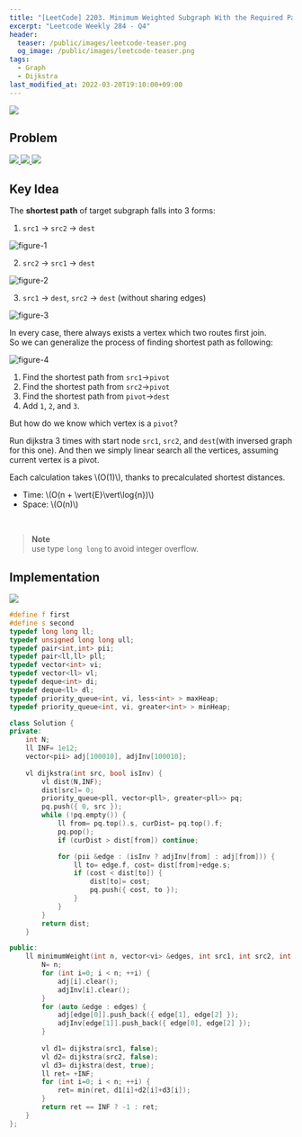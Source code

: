 ```yaml
---
title: "[LeetCode] 2203. Minimum Weighted Subgraph With the Required Paths explained"
excerpt: "Leetcode Weekly 284 - Q4"
header:
  teaser: /public/images/leetcode-teaser.png
  og_image: /public/images/leetcode-teaser.png
tags:
  - Graph
  - Dijkstra
last_modified_at: 2022-03-20T19:10:00+09:00
---
```

<a href="https://leetcode.com/">
    <img src="/public/images/leetcode-logo.jpeg"/>
</a>

## Problem
<a href="https://leetcode.com/problems/minimum-weighted-subgraph-with-the-required-paths/">
    <img src="/public/images/leetcode-2203-1.png"/>
    <img src="/public/images/leetcode-2203-2.png"/>
    <img src="/public/images/leetcode-2203-3.png"/>
</a>

<br/>

## Key Idea

The **shortest path** of target subgraph falls into 3 forms:  

1) `src1` -> `src2` -> `dest`  
<img src="/public/images/leetcode-2203-figure-1.png" title="figure-1">

2) `src2` -> `src1` -> `dest`  
<img src="/public/images/leetcode-2203-figure-2.png" title="figure-2">

3) `src1` -> `dest`, `src2` -> `dest` (without sharing edges)  
<img src="/public/images/leetcode-2203-figure-3.png" title="figure-3">

<br/>

In every case, there always exists a vertex which two routes first join.  
So we can generalize the process of finding shortest path as following:   

<img src="/public/images/leetcode-2203-figure-4.png" title="figure-4">

1. Find the shortest path from `src1`->`pivot`
2. Find the shortest path from `src2`->`pivot`
3. Find the shortest path from `pivot`->`dest`
4. Add `1`, `2`, and `3`.

But how do we know which vertex is a `pivot`?

Run dijkstra 3 times with start node `src1`, `src2`, and `dest`(with inversed graph for this one).
And then we simply linear search all the vertices, assuming current vertex is a pivot.

Each calculation takes \\(O(1)\\), thanks to precalculated shortest distances.

- Time: \\(O(n + \vert{E}\vert\log{n})\\)  
- Space: \\(O(n)\\)

<br/>

> **Note**  
use type `long long` to avoid integer overflow.

## Implementation

<img src="/public/images/leetcode-2203-result.png"/>

```cpp
#define f first
#define s second
typedef long long ll;
typedef unsigned long long ull;
typedef pair<int,int> pii;
typedef pair<ll,ll> pll;
typedef vector<int> vi;
typedef vector<ll> vl;
typedef deque<int> di;
typedef deque<ll> dl;
typedef priority_queue<int, vi, less<int> > maxHeap;
typedef priority_queue<int, vi, greater<int> > minHeap;

class Solution {
private:
    int N;
    ll INF= 1e12;
    vector<pii> adj[100010], adjInv[100010];
    
    vl dijkstra(int src, bool isInv) {
        vl dist(N,INF);
        dist[src]= 0;
        priority_queue<pll, vector<pll>, greater<pll>> pq;
        pq.push({ 0, src });
        while (!pq.empty()) {
            ll from= pq.top().s, curDist= pq.top().f;
            pq.pop();
            if (curDist > dist[from]) continue;

            for (pii &edge : (isInv ? adjInv[from] : adj[from])) {
                ll to= edge.f, cost= dist[from]+edge.s;
                if (cost < dist[to]) {
                    dist[to]= cost;
                    pq.push({ cost, to });
                }
            }
        }
        return dist;
    }

public:
    ll minimumWeight(int n, vector<vi> &edges, int src1, int src2, int dest) {
        N= n;
        for (int i=0; i < n; ++i) {
            adj[i].clear();
            adjInv[i].clear();
        }
        for (auto &edge : edges) {
            adj[edge[0]].push_back({ edge[1], edge[2] });
            adjInv[edge[1]].push_back({ edge[0], edge[2] });
        }
        
        vl d1= dijkstra(src1, false);
        vl d2= dijkstra(src2, false);
        vl d3= dijkstra(dest, true);
        ll ret= +INF;
        for (int i=0; i < n; ++i) {
            ret= min(ret, d1[i]+d2[i]+d3[i]);
        }
        return ret == INF ? -1 : ret;
    }
};
```